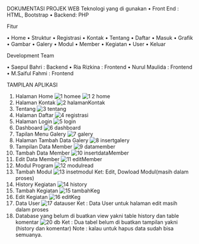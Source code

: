 DOKUMENTASI PROJEK WEB
Teknologi yang di gunakan
•	Front End : HTML, Bootstrap
•	Backend: PHP

Fitur

•	Home
•	Struktur
•	Registrasi
•	Kontak
•	Tentang
•	Daftar
•	Masuk
•	Grafik
•	Gambar
•	Galery
•	Modul
•	Member
•	Kegiatan
•	User
•	Keluar

Development Team

•	Saepul Bahri : Backend
•	Ria Rizkina   : Frontend
•	Nurul Maulida : Frontend
•	M.Saiful Fahmi : Frontend

TAMPILAN APLIKASI


1.	Halaman Home
![1 homee](https://user-images.githubusercontent.com/80879870/149608062-ce2bab77-ea06-4262-ade4-be8f380d36e5.png)
![1 2 home](https://user-images.githubusercontent.com/80879870/149608271-4e10a987-20ea-4a71-9c95-5f806a04804b.png)
2.	Halaman Kontak
![2 halamanKontak](https://user-images.githubusercontent.com/80879870/149608323-c8fdea15-f067-4ffd-a152-14b0f8240b91.png)
3.	Tentang
![3 tentang](https://user-images.githubusercontent.com/80879870/149608359-c626ed58-cb5d-47d4-b6dc-ea90275fb917.png)
4.	Halaman Daftar
![4 registrasi](https://user-images.githubusercontent.com/80879870/149608626-d09bf120-fd44-4c8c-a8c7-d9d19e0b1a1a.png)
5.	Halaman Login
![5 login](https://user-images.githubusercontent.com/80879870/149608644-d6ae3c4a-4da3-4abf-a73c-d3a5db6ac4e5.png)
6.	Dashboard
![6 dashboard](https://user-images.githubusercontent.com/80879870/149608650-5b6f9da6-fb69-4a3a-bec8-a5f53bc177eb.png)
7.	Tapilan Menu Galery
![7 galery](https://user-images.githubusercontent.com/80879870/149608664-49368b16-98b5-4dae-9122-95c21baa278d.png)
8.	 Halaman Tambah Data Galery
![8  insertgalery](https://user-images.githubusercontent.com/80879870/149608682-2716f85f-c6b3-4bc2-bf80-64f83146180d.png)
9.	Tampilan Data Member
![9 datamember](https://user-images.githubusercontent.com/80879870/149608706-6cb8579c-97a3-463e-863e-0c7cc515740e.png)
10.	Tambah Data Member
![10 insertdataMember](https://user-images.githubusercontent.com/80879870/149608726-6f1784dd-61cf-4337-bf70-af5eaedfe2c0.png)
11.	Edit Data Member
![11 editMember](https://user-images.githubusercontent.com/80879870/149608753-a1d9e241-caaf-43ae-ba73-23e29f9061fe.png)
12.	Modul Program
![12 modulread](https://user-images.githubusercontent.com/80879870/149608787-c2757f65-6dc8-4b2d-89c1-3975a34dc03c.png)
13.	Tambah Modul
![13 insetmodul](https://user-images.githubusercontent.com/80879870/149608825-07f5e685-4609-4397-92bc-c5d899ebab37.png)
 Ket: Edit, Dowload Modul(masih dalam proses)
14.	History Kegiatan
![14 history](https://user-images.githubusercontent.com/80879870/149608837-9f777dad-8a73-4bc4-bcc1-02ed49a70acb.png)
15.	Tambah Kegiatan
![15 tambahKeg](https://user-images.githubusercontent.com/80879870/149608883-0f2472b7-ff08-4a09-a1fc-5f3063da9dfa.png)
16.	Edit Kegiatan
![16 editKeg](https://user-images.githubusercontent.com/80879870/149608941-3d620b8d-5a5f-44a2-87c5-28c9e8c69a48.png)
17.	Data User
![17 datauser](https://user-images.githubusercontent.com/80879870/149608968-e4325bdd-d1c1-4ec0-9106-cb9d23041a89.png)
Ket : 
Data User untuk halaman edit masih dalam proses
19.	Database yang belum di buatkan view yakni table history dan table komentar
![20  db](https://user-images.githubusercontent.com/80879870/149609009-ee5a3f49-2713-4e94-9367-7fca377407aa.png)
Ket : 
Dua tabel belum di buatkan tampilan yakni (history dan komentar)
 Note : kalau untuk hapus data sudah bisa semuanya.
